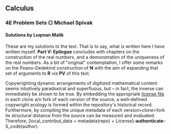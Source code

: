 ## Calculus
### 4E Problem Sets &#9634; Michael Spivak
#### Solutions by Luqman Malik
These are my solutions to the text. That is to say, what is written here I have written myself. **Part V: Epilogue** concludes with chapters on the construction of the real numbers, and a demonstration of the uniqueness of the real numbers. As a bit of "original" contemplation, I offer some remarks on the Peano–Dedekind construction of **N** with the aim of expanding that set of arguments to **R** via **PV** of this text.

Copywrighting dynamic arrangements of digitized mathematical content seems intuitively paradoxical and superfluous, but – in fact, the inverse can immediately be shown to be true. By embedding the appropriate [license file](https://choosealicense.com "OSL") in each clone a/o fork of each version of the source, a well–defined copywright ecology is formed within the repository's historical record. Furthermore, by compiling the unique metadata of each version>clone>fork its structural distance from the source can be measured and evaluated. Therefore, [local_contribut_data + metadata(repo) + License]–**authenticate**–S_code(author).
